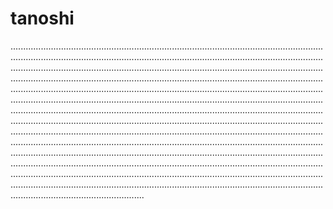 # tanoshi

.............................................................................................................................................................................................................................................................................................................................................................................................................................................................................................................................................................................................................................................................................................................................................................................................................................................................................................................................................................................................................................................................................................................................................................................................................................................................................................................................................................................................................................................................................................................................................................................................................................................................................................................................................................................................................................................................